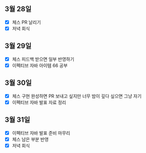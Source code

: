 ## 3월 28일

- [x] 체스 PR 날리기
- [x] 저녁 회식

## 3월 29일

- [x] 체스 피드백 받으면 일부 반영하기
- [x] 이펙티브 자바 아이템 66 공부

## 3월 30일

- [x] 체스 구현 완성하면 PR 보내고 싶지만 너무 밤이 깊다 싶으면 그냥 자기
- [x] 이펙티브 자바 발표 자료 정리

## 3월 31일

- [x] 이펙티브 자바 발표 준비 마무리
- [x] 체스 남은 부분 반영
- [x] 저녁 회식
